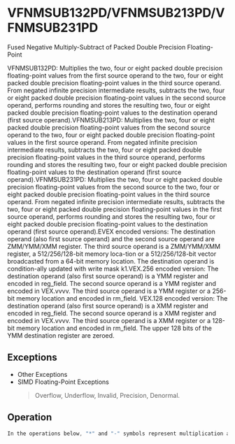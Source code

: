 # VFNMSUB132PD/VFNMSUB213PD/VFNMSUB231PD

Fused Negative Multiply-Subtract of Packed Double Precision Floating-Point

VFNMSUB132PD: Multiplies the two, four or eight packed double precision floating-point values from the first source operand to the two, four or eight packed double precision floating-point values in the third source operand.
From negated infinite precision intermediate results, subtracts the two, four or eight packed double precision floating-point values in the second source operand, performs rounding and stores the resulting two, four or eight packed double precision floating-point values to the destination operand (first source operand).VFNMSUB213PD: Multiplies the two, four or eight packed double precision floating-point values from the second source operand to the two, four or eight packed double precision floating-point values in the first source operand.
From negated infinite precision intermediate results, subtracts the two, four or eight packed double precision floating-point values in the third source operand, performs rounding and stores the resulting two, four or eight packed double precision floating-point values to the destination operand (first source operand).VFNMSUB231PD: Multiplies the two, four or eight packed double precision floating-point values from the second source to the two, four or eight packed double precision floating-point values in the third source operand.
From negated infinite precision intermediate results, subtracts the two, four or eight packed double precision floating-point values in the first source operand, performs rounding and stores the resulting two, four or eight packed double precision floating-point values to the destination operand (first source operand).EVEX encoded versions: The destination operand (also first source operand) and the second source operand are ZMM/YMM/XMM register.
The third source operand is a ZMM/YMM/XMM register, a 512/256/128-bit memory loca-tion or a 512/256/128-bit vector broadcasted from a 64-bit memory location.
The destination operand is condition-ally updated with write mask k1.VEX.256 encoded version: The destination operand (also first source operand) is a YMM register and encoded in reg_field.
The second source operand is a YMM register and encoded in VEX.vvvv.
The third source operand is a YMM register or a 256-bit memory location and encoded in rm_field.
VEX.128 encoded version: The destination operand (also first source operand) is a XMM register and encoded in reg_field.
The second source operand is a XMM register and encoded in VEX.vvvv.
The third source operand is a XMM register or a 128-bit memory location and encoded in rm_field.
The upper 128 bits of the YMM destination register are zeroed.

## Exceptions

- Other Exceptions
- SIMD Floating-Point Exceptions
  > Overflow, Underflow, Invalid, Precision, Denormal.

## Operation

```C
In the operations below, "*" and "-" symbols represent multiplication and subtraction with infinite precision inputs and outputVFNMSUB132PD DEST, SRC2, SRC3 (VEX encoded version)IF (VEX.128) THEN MAXNUM := 2ELSEIF (VEX.256)MAXNUM := 4FIFor i = 0 to MAXNUM-1 {n := 64*i;DEST[n+63:n] := RoundFPControl_MXCSR( - (DEST[n+63:n]*SRC3[n+63:n]) - SRC2[n+63:n])}IF (VEX.128) THENDEST[MAXVL-1:128] := 0ELSEIF (VEX.256)DEST[MAXVL-1:256] := 0FIVFNMSUB213PD DEST, SRC2, SRC3 (VEX encoded version)IF (VEX.128) THEN MAXNUM := 2ELSEIF (VEX.256)MAXNUM := 4FIFor i = 0 to MAXNUM-1 {n := 64*i;DEST[n+63:n] := RoundFPControl_MXCSR( - (SRC2[n+63:n]*DEST[n+63:n]) - SRC3[n+63:n])}IF (VEX.128) THENDEST[MAXVL-1:128] := 0ELSEIF (VEX.256)DEST[MAXVL-1:256] := 0FIVFNMSUB231PD DEST, SRC2, SRC3 (VEX encoded version)IF (VEX.128) THEN MAXNUM := 2ELSEIF (VEX.256)MAXNUM := 4FIFor i = 0 to MAXNUM-1 {n := 64*i;DEST[n+63:n] := RoundFPControl_MXCSR( - (SRC2[n+63:n]*SRC3[n+63:n]) - DEST[n+63:n])}IF (VEX.128) THENDEST[MAXVL-1:128] := 0ELSEIF (VEX.256)VFNMSUB132PD DEST, SRC2, SRC3 (EVEX encoded version, when src3 operand is a register)(KL, VL) = (2, 128), (4, 256), (8, 512)IF (VL = 512) AND (EVEX.b = 1)THENSET_ROUNDING_MODE_FOR_THIS_INSTRUCTION(EVEX.RC);ELSE SET_ROUNDING_MODE_FOR_THIS_INSTRUCTION(MXCSR.RC);FI;FOR j := 0 TO KL-1i := j * 64IF k1[j] OR *no writemask*THEN DEST[i+63:i] := RoundFPControl(-(DEST[i+63:i]*SRC3[i+63:i]) - SRC2[i+63:i])ELSE IF *merging-masking*; merging-maskingTHEN *DEST[i+63:i] remains unchanged*ELSE ; zeroing-maskingDEST[i+63:i] := 0FIFI;ENDFORDEST[MAXVL-1:VL] := 0VFNMSUB132PD DEST, SRC2, SRC3 (EVEX encoded version, when src3 operand is a memory source)(KL, VL) = (2, 128), (4, 256), (8, 512)FOR j := 0 TO KL-1i := j * 64IF k1[j] OR *no writemask*THEN IF (EVEX.b = 1) THENDEST[i+63:i] := RoundFPControl_MXCSR(-(DEST[i+63:i]*SRC3[63:0]) - SRC2[i+63:i])ELSE DEST[i+63:i] := RoundFPControl_MXCSR(-(DEST[i+63:i]*SRC3[i+63:i]) - SRC2[i+63:i])FI;ELSE IF *merging-masking*; merging-maskingTHEN *DEST[i+63:i] remains unchanged*ELSE ; zeroing-maskingDEST[i+63:i] := 0FIFI;VFNMSUB213PD DEST, SRC2, SRC3 (EVEX encoded version, when src3 operand is a register)(KL, VL) = (2, 128), (4, 256), (8, 512)IF (VL = 512) AND (EVEX.b = 1)THENSET_ROUNDING_MODE_FOR_THIS_INSTRUCTION(EVEX.RC);ELSE SET_ROUNDING_MODE_FOR_THIS_INSTRUCTION(MXCSR.RC);FI;FOR j := 0 TO KL-1i := j * 64IF k1[j] OR *no writemask*THEN DEST[i+63:i] := RoundFPControl(-(SRC2[i+63:i]*DEST[i+63:i]) - SRC3[i+63:i])ELSE IF *merging-masking*; merging-maskingTHEN *DEST[i+63:i] remains unchanged*ELSE ; zeroing-maskingDEST[i+63:i] := 0FIFI;ENDFORDEST[MAXVL-1:VL] := 0VFNMSUB213PD DEST, SRC2, SRC3 (EVEX encoded version, when src3 operand is a memory source)(KL, VL) = (2, 128), (4, 256), (8, 512)FOR j := 0 TO KL-1i := j * 64IF k1[j] OR *no writemask*THEN IF (EVEX.b = 1) THENDEST[i+63:i] := RoundFPControl_MXCSR(-(SRC2[i+63:i]*DEST[i+63:i]) - SRC3[63:0])ELSE DEST[i+63:i] := RoundFPControl_MXCSR(-(SRC2[i+63:i]*DEST[i+63:i]) - SRC3[i+63:i])FI;ELSE IF *merging-masking*; merging-maskingTHEN *DEST[i+63:i] remains unchanged*ELSE ; zeroing-maskingDEST[i+63:i] := 0FIFI;VFNMSUB231PD DEST, SRC2, SRC3 (EVEX encoded version, when src3 operand is a register)(KL, VL) = (2, 128), (4, 256), (8, 512)IF (VL = 512) AND (EVEX.b = 1)THENSET_ROUNDING_MODE_FOR_THIS_INSTRUCTION(EVEX.RC);ELSE SET_ROUNDING_MODE_FOR_THIS_INSTRUCTION(MXCSR.RC);FI;FOR j := 0 TO KL-1i := j * 64IF k1[j] OR *no writemask*THEN DEST[i+63:i] := RoundFPControl(-(SRC2[i+63:i]*SRC3[i+63:i]) - DEST[i+63:i])ELSE IF *merging-masking*; merging-maskingTHEN *DEST[i+63:i] remains unchanged*ELSE ; zeroing-maskingDEST[i+63:i] := 0FIFI;ENDFORDEST[MAXVL-1:VL] := 0VFNMSUB231PD DEST, SRC2, SRC3 (EVEX encoded version, when src3 operand is a memory source)(KL, VL) = (2, 128), (4, 256), (8, 512)FOR j := 0 TO KL-1i := j * 64IF k1[j] OR *no writemask*THEN IF (EVEX.b = 1) THENDEST[i+63:i] := RoundFPControl_MXCSR(-(SRC2[i+63:i]*SRC3[63:0]) - DEST[i+63:i])ELSE DEST[i+63:i] := RoundFPControl_MXCSR(-(SRC2[i+63:i]*SRC3[i+63:i]) - DEST[i+63:i])FI;ELSE IF *merging-masking*; merging-maskingTHEN *DEST[i+63:i] remains unchanged*ELSE ; zeroing-maskingDEST[i+63:i] := 0FIFI;Intel C/C++ Compiler Intrinsic EquivalentVFNMSUBxxxPD __m512d _mm512_fnmsub_pd(__m512d a, __m512d b, __m512d c);VFNMSUBxxxPD __m512d _mm512_fnmsub_round_pd(__m512d a, __m512d b, __m512d c, int r);VFNMSUBxxxPD __m512d _mm512_mask_fnmsub_pd(__m512d a, __mmask8 k, __m512d b, __m512d c);VFNMSUBxxxPD __m512d _mm512_maskz_fnmsub_pd(__mmask8 k, __m512d a, __m512d b, __m512d c);VFNMSUBxxxPD __m512d _mm512_mask3_fnmsub_pd(__m512d a, __m512d b, __m512d c, __mmask8 k);VFNMSUBxxxPD __m512d _mm512_mask_fnmsub_round_pd(__m512d a, __mmask8 k, __m512d b, __m512d c, int r);VFNMSUBxxxPD __m512d _mm512_maskz_fnmsub_round_pd(__mmask8 k, __m512d a, __m512d b, __m512d c, int r);VFNMSUBxxxPD __m512d _mm512_mask3_fnmsub_round_pd(__m512d a, __m512d b, __m512d c, __mmask8 k, int r);VFNMSUBxxxPD __m256d _mm256_mask_fnmsub_pd(__m256d a, __mmask8 k, __m256d b, __m256d c);VFNMSUBxxxPD __m256d _mm256_maskz_fnmsub_pd(__mmask8 k, __m256d a, __m256d b, __m256d c);VFNMSUBxxxPD __m256d _mm256_mask3_fnmsub_pd(__m256d a, __m256d b, __m256d c, __mmask8 k);VFNMSUBxxxPD __m128d _mm_mask_fnmsub_pd(__m128d a, __mmask8 k, __m128d b, __m128d c);VFNMSUBxxxPD __m128d _mm_maskz_fnmsub_pd(__mmask8 k, __m128d a, __m128d b, __m128d c);VFNMSUBxxxPD __m128d _mm_mask3_fnmsub_pd(__m128d a, __m128d b, __m128d c, __mmask8 k);VFNMSUBxxxPD __m128d _mm_fnmsub_pd (__m128d a, __m128d b, __m128d c);VFNMSUBxxxPD __m256d _mm256_fnmsub_pd (__m256d a, __m256d b, __m256d c);
```
